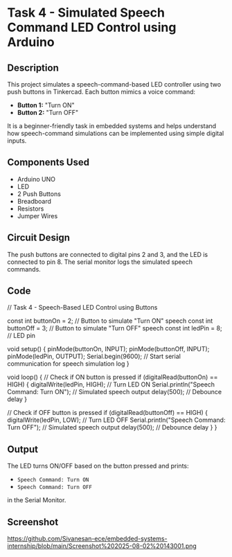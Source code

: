 # Task 4 - Simulated Speech Command LED Control using Arduino

## Description
This project simulates a speech-command-based LED controller using two push buttons in Tinkercad. Each button mimics a voice command:
- **Button 1:** "Turn ON"
- **Button 2:** "Turn OFF"

It is a beginner-friendly task in embedded systems and helps understand how speech-command simulations can be implemented using simple digital inputs.

## Components Used
- Arduino UNO
- LED
- 2 Push Buttons
- Breadboard
- Resistors
- Jumper Wires

## Circuit Design
The push buttons are connected to digital pins 2 and 3, and the LED is connected to pin 8. The serial monitor logs the simulated speech commands.

## Code
// Task 4 - Speech-Based LED Control using Buttons

const int buttonOn = 2;    // Button to simulate "Turn ON" speech
const int buttonOff = 3;   // Button to simulate "Turn OFF" speech
const int ledPin = 8;      // LED pin

void setup() {
  pinMode(buttonOn, INPUT);
  pinMode(buttonOff, INPUT);
  pinMode(ledPin, OUTPUT);
  Serial.begin(9600);  // Start serial communication for speech simulation log
}

void loop() {
  // Check if ON button is pressed
  if (digitalRead(buttonOn) == HIGH) {
    digitalWrite(ledPin, HIGH);  // Turn LED ON
    Serial.println("Speech Command: Turn ON");  // Simulated speech output
    delay(500);  // Debounce delay
  }

  // Check if OFF button is pressed
  if (digitalRead(buttonOff) == HIGH) {
    digitalWrite(ledPin, LOW);  // Turn LED OFF
    Serial.println("Speech Command: Turn OFF");  // Simulated speech output
    delay(500);  // Debounce delay
  }
}


## Output
The LED turns ON/OFF based on the button pressed and prints:
- `Speech Command: Turn ON`
- `Speech Command: Turn OFF`

in the Serial Monitor.

## Screenshot
https://github.com/Sivanesan-ece/embedded-systems-internship/blob/main/Screenshot%202025-08-02%20143001.png
